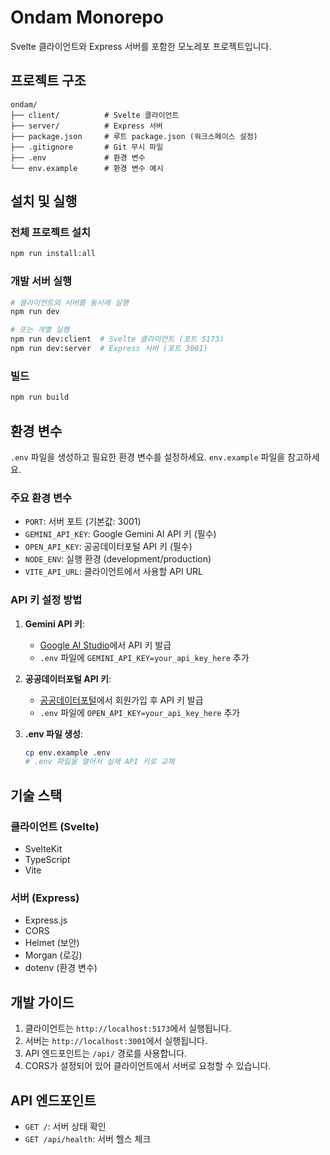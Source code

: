 # Ondam Monorepo

Svelte 클라이언트와 Express 서버를 포함한 모노레포 프로젝트입니다.

## 프로젝트 구조

```
ondam/
├── client/          # Svelte 클라이언트
├── server/          # Express 서버
├── package.json     # 루트 package.json (워크스페이스 설정)
├── .gitignore       # Git 무시 파일
├── .env             # 환경 변수
└── env.example      # 환경 변수 예시
```

## 설치 및 실행

### 전체 프로젝트 설치
```bash
npm run install:all
```

### 개발 서버 실행
```bash
# 클라이언트와 서버를 동시에 실행
npm run dev

# 또는 개별 실행
npm run dev:client  # Svelte 클라이언트 (포트 5173)
npm run dev:server  # Express 서버 (포트 3001)
```

### 빌드
```bash
npm run build
```

## 환경 변수

`.env` 파일을 생성하고 필요한 환경 변수를 설정하세요. `env.example` 파일을 참고하세요.

### 주요 환경 변수
- `PORT`: 서버 포트 (기본값: 3001)
- `GEMINI_API_KEY`: Google Gemini AI API 키 (필수)
- `OPEN_API_KEY`: 공공데이터포털 API 키 (필수)
- `NODE_ENV`: 실행 환경 (development/production)
- `VITE_API_URL`: 클라이언트에서 사용할 API URL

### API 키 설정 방법

1. **Gemini API 키**:
   - [Google AI Studio](https://makersuite.google.com/app/apikey)에서 API 키 발급
   - `.env` 파일에 `GEMINI_API_KEY=your_api_key_here` 추가

2. **공공데이터포털 API 키**:
   - [공공데이터포털](https://data.go.kr/)에서 회원가입 후 API 키 발급
   - `.env` 파일에 `OPEN_API_KEY=your_api_key_here` 추가

3. **.env 파일 생성**:
   ```bash
   cp env.example .env
   # .env 파일을 열어서 실제 API 키로 교체
   ```

## 기술 스택

### 클라이언트 (Svelte)
- SvelteKit
- TypeScript
- Vite

### 서버 (Express)
- Express.js
- CORS
- Helmet (보안)
- Morgan (로깅)
- dotenv (환경 변수)

## 개발 가이드

1. 클라이언트는 `http://localhost:5173`에서 실행됩니다.
2. 서버는 `http://localhost:3001`에서 실행됩니다.
3. API 엔드포인트는 `/api/` 경로를 사용합니다.
4. CORS가 설정되어 있어 클라이언트에서 서버로 요청할 수 있습니다.

## API 엔드포인트

- `GET /`: 서버 상태 확인
- `GET /api/health`: 서버 헬스 체크
